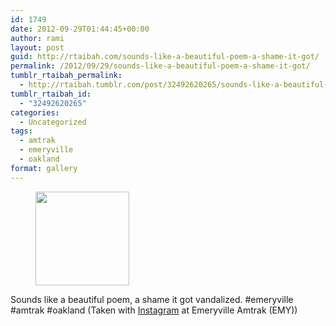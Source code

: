 ```yaml
---
id: 1749
date: 2012-09-29T01:44:45+00:00
author: rami
layout: post
guid: http://rtaibah.com/sounds-like-a-beautiful-poem-a-shame-it-got/
permalink: /2012/09/29/sounds-like-a-beautiful-poem-a-shame-it-got/
tumblr_rtaibah_permalink:
  - http://rtaibah.tumblr.com/post/32492620265/sounds-like-a-beautiful-poem-a-shame-it-got
tumblr_rtaibah_id:
  - "32492620265"
categories:
  - Uncategorized
tags:
  - amtrak
  - emeryville
  - oakland
format: gallery
---
```

<div id='gallery-95' class='gallery galleryid-1749 gallery-columns-3 gallery-size-thumbnail'>
  <figure class='gallery-item'> 
  
  <div class='gallery-icon landscape'>
    <a href='http://139.59.20.41/2012/09/29/sounds-like-a-beautiful-poem-a-shame-it-got/attachment/1750/'><img width="150" height="150" src="http://139.59.20.41/wp-content/uploads/2012/09/tumblr_mb38ulGXFj1qb4qlko1_1280-150x150.jpg" class="attachment-thumbnail size-thumbnail" alt="" srcset="http://139.59.20.41/wp-content/uploads/2012/09/tumblr_mb38ulGXFj1qb4qlko1_1280-150x150.jpg 150w, http://139.59.20.41/wp-content/uploads/2012/09/tumblr_mb38ulGXFj1qb4qlko1_1280-300x300.jpg 300w, http://139.59.20.41/wp-content/uploads/2012/09/tumblr_mb38ulGXFj1qb4qlko1_1280-100x100.jpg 100w, http://139.59.20.41/wp-content/uploads/2012/09/tumblr_mb38ulGXFj1qb4qlko1_1280.jpg 612w" sizes="100vw" /></a>
  </div></figure>
</div>

Sounds like a beautiful poem, a shame it got vandalized. #emeryville #amtrak #oakland (Taken with [Instagram](http://instagram.com) at Emeryville Amtrak (EMY))